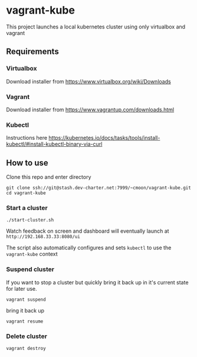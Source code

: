 # vagrant-kube

This project launches a local kubernetes cluster using only virtualbox and vagrant

## Requirements

### Virtualbox
Download installer from https://www.virtualbox.org/wiki/Downloads

### Vagrant
Download installer from https://www.vagrantup.com/downloads.html

### Kubectl
Instructions here https://kubernetes.io/docs/tasks/tools/install-kubectl/#install-kubectl-binary-via-curl

## How to use

Clone this repo and enter directory

```
git clone ssh://git@stash.dev-charter.net:7999/~cmoon/vagrant-kube.git
cd vagrant-kube
```

### Start a cluster
```
./start-cluster.sh
```

Watch feedback on screen and dashboard will eventually launch at `http://192.168.33.33:8080/ui`

The script also automatically configures and sets `kubectl` to use the `vagrant-kube` context

### Suspend cluster

If you want to stop a cluster but quickly bring it back up in it's current state for later use.
```
vagrant suspend
```

bring it back up

```
vagrant resume
```

### Delete cluster

```
vagrant destroy
```